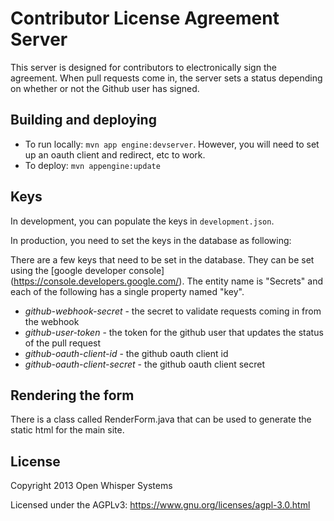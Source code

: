 Contributor License Agreement Server
==================

This server is designed for contributors to electronically sign the agreement.
When pull requests come in, the server sets a status depending on whether or
not the Github user has signed.

Building and deploying
--------------------
- To run locally: `mvn app engine:devserver`.  However, you will need to set up an oauth client and redirect, etc to work.
- To deploy: `mvn appengine:update`

Keys
-------------------
In development, you can populate the keys in `development.json`.

In production, you need to set the keys in the database as following:

There are a few keys that need to be set in the database.  They can be set using the [google developer console] (https://console.developers.google.com/). The entity name is "Secrets" and each of the following has a single property named "key".
- *github-webhook-secret* - the secret to validate requests coming in from the webhook
- *github-user-token* - the token for the github user that updates the status of the pull request
- *github-oauth-client-id* - the github oauth client id
- *github-oauth-client-secret* - the github oauth client secret

Rendering the form
--------------------
There is a class called RenderForm.java that can be used to generate the static html for the main site.

License
---------------------

Copyright 2013 Open Whisper Systems

Licensed under the AGPLv3: https://www.gnu.org/licenses/agpl-3.0.html